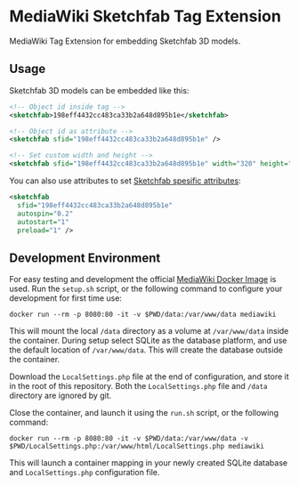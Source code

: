 # MediaWiki Sketchfab Tag Extension

MediaWiki Tag Extension for embedding Sketchfab 3D models.

## Usage

Sketchfab 3D models can be embedded like this:

```xml
<!-- Object id inside tag -->
<sketchfab>198eff4432cc483ca33b2a648d895b1e</sketchfab>

<!-- Object id as attribute -->
<sketchfab sfid="198eff4432cc483ca33b2a648d895b1e" />

<!-- Set custom width and height -->
<sketchfab sfid="198eff4432cc483ca33b2a648d895b1e" width="320" height="240" />
```

You can also use attributes to set [Sketchfab spesific attributes](https://help.sketchfab.com/hc/en-us/articles/203509907-Embed-Models):

```xml
<sketchfab
  sfid="198eff4432cc483ca33b2a648d895b1e"
  autospin="0.2"
  autostart="1"
  preload="1" />
```


## Development Environment
For easy testing and development the official [MediaWiki Docker Image](https://hub.docker.com/_/mediawiki/) is used. Run the `setup.sh` script, or the following command to configure your development for first time use:

```shell
docker run --rm -p 8080:80 -it -v $PWD/data:/var/www/data mediawiki
```

This will mount the local `/data` directory as a volume at `/var/www/data` inside the container. During setup select SQLite as the database platform, and use the default location of `/var/www/data`. This will create the database outside the container.

Download the `LocalSettings.php` file at the end of configuration, and store it in the root of this repository. Both the `LocalSettings.php` file and `/data` directory are ignored by git.

Close the container, and launch it using the `run.sh` script, or the following command:

```shell
docker run --rm -p 8080:80 -it -v $PWD/data:/var/www/data -v $PWD/LocalSettings.php:/var/www/html/LocalSettings.php mediawiki
```

This will launch a container mapping in your newly created SQLite database and `LocalSettings.php` configuration file.